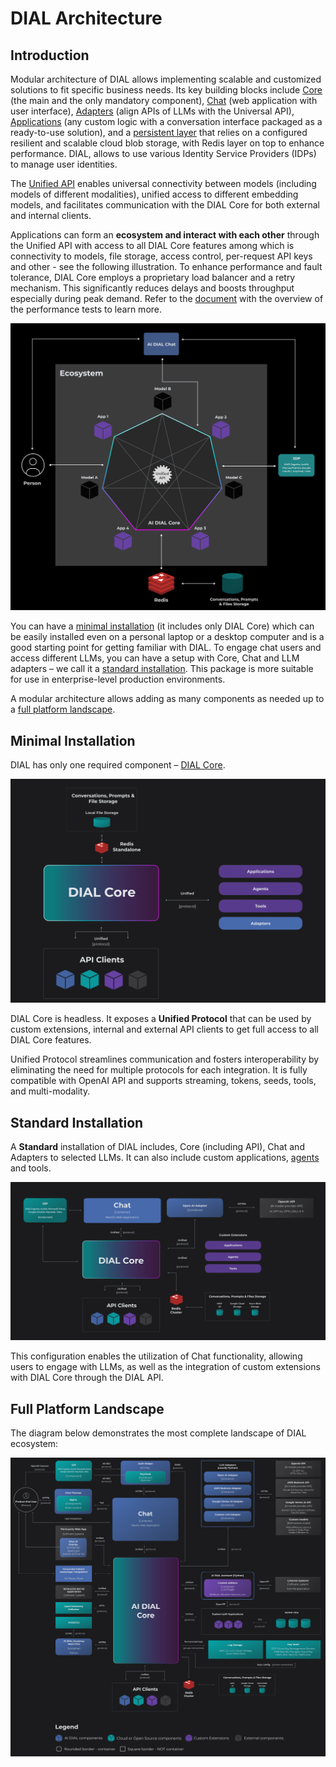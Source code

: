 # DIAL Architecture

## Introduction

Modular architecture of DIAL allows implementing scalable and customized solutions to fit specific business needs. Its key building blocks include [Core](/docs/platform/0.architecture-and-concepts/3.components.md#ai-dial-core) (the main and the only mandatory component), [Chat](/docs/platform/0.architecture-and-concepts/3.components.md#chat) (web application with user interface), [Adapters](/docs/platform/0.architecture-and-concepts/3.components.md#llm-adapters) (align APIs of LLMs with the Universal API), [Applications](/docs/platform/0.architecture-and-concepts/3.components.md#extensions) (any custom logic with a conversation interface packaged as a ready-to-use solution), and a [persistent layer](/docs/platform/0.architecture-and-concepts/3.components.md#persistent-layer) that relies on a configured resilient and scalable cloud blob storage, with Redis layer on top to enhance performance. DIAL, allows to use various Identity Service Providers (IDPs) to manage user identities.

The [Unified API](https://dialx.ai/dial_api) enables universal connectivity between models (including models of different modalities), unified access to different embedding models, and facilitates communication with the DIAL Core for both external and internal clients. 

Applications can form an **ecosystem and interact with each other** through the Unified API with access to all DIAL Core features among which is connectivity to models, file storage, access control, per-request API keys and other - see the following illustration. To enhance performance and fault tolerance, DIAL Core employs a proprietary load balancer and a retry mechanism. This significantly reduces delays and boosts throughput especially during peak demand. Refer to the [document](/docs/platform/9.high-load-performance.md) with the overview of the performance tests to learn more.

![](./img/arch-intro.svg)

You can have a [minimal installation](#minimal-installation) (it includes only DIAL Core) which can be easily installed even on a personal laptop or a desktop computer and is a good starting point for getting familiar with DIAL. To engage chat users and access different LLMs, you can have a setup with Core, Chat and LLM adapters – we call it a [standard installation](#standard-installation). This package is more suitable for use in enterprise-level production environments.

A modular architecture allows adding as many components as needed up to a [full platform landscape](#full-platform-landscape).

## Minimal Installation

DIAL has only one required component – [DIAL Core](/docs/platform/0.architecture-and-concepts/3.components.md#ai-dial-core).

![](./img/minimal2.svg)

DIAL Core is headless. It exposes a **Unified Protocol** that can be used by custom extensions, internal and external API clients to get full access to all DIAL Core features.

Unified Protocol streamlines communication and fosters interoperability by eliminating the need for multiple protocols for each integration. It is fully compatible with OpenAI API and supports streaming, tokens, seeds, tools, and multi-modality.

## Standard Installation

A **Standard** installation of DIAL includes, Core (including API), Chat and Adapters to selected LLMs. It can also include custom applications, [agents](/docs/platform/0.architecture-and-concepts/4.agentic-platform.md) and tools.

![](./img/standard2.svg)

This configuration enables the utilization of Chat functionality, allowing users to engage with LLMs, as well as the integration of custom extensions with DIAL Core through the DIAL API.

## Full Platform Landscape

The diagram below demonstrates the most complete landscape of DIAL ecosystem:

![max-zoom](./img/full-landscape3.1.svg)